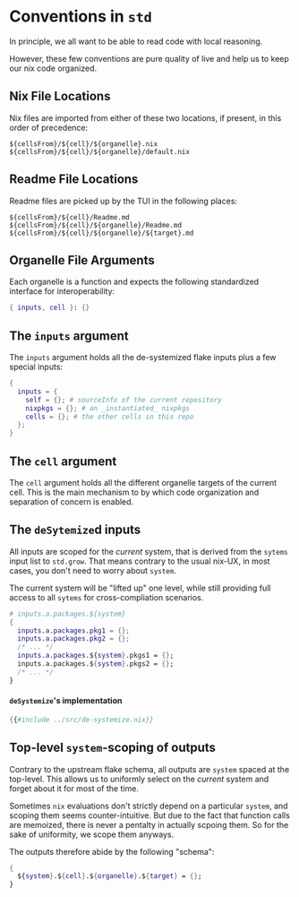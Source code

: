 # Conventions in `std`

In principle, we all want to be able to read code with local reasoning.

However, these few conventions are pure quality of live and
help us to keep our nix code organized.

## Nix File Locations

Nix files are imported from either of these two locations, if present, in this order of precedence:

```
${cellsFrom}/${cell}/${organelle}.nix
${cellsFrom}/${cell}/${organelle}/default.nix
```

## Readme File Locations

Readme files are picked up by the TUI in the following places:

```
${cellsFrom}/${cell}/Readme.md
${cellsFrom}/${cell}/${organelle}/Readme.md
${cellsFrom}/${cell}/${organelle}/${target}.md
```

## Organelle File Arguments

Each organelle is a function and expects the following standardized interface for interoperability:

```nix
{ inputs, cell }: {}
```

## The `inputs` argument

The `inputs` argument holds all the de-systemized flake inputs plus a few special inputs:

```nix
{
  inputs = {
    self = {}; # sourceInfo of the current repository
    nixpkgs = {}; # an _instantiated_ nixpkgs
    cells = {}; # the other cells in this repo
  };
}
```

## The `cell` argument

The `cell` argument holds all the different organelle targets of the current cell.
This is the main mechanism to by which code organization and separation of concern is enabled.

## The `deSytemize`d inputs

All inputs are scoped for the _current_ system, that is derived from the `sytems` input list to `std.grow`.
That means contrary to the usual nix-UX, in most cases, you don't need to worry about `system`.

The current system will be "lifted up" one level, while still providing full access to all `sytems` for
cross-compliation scenarios.

```nix
# inputs.a.packages.${system}
{
  inputs.a.packages.pkg1 = {};
  inputs.a.packages.pkg2 = {};
  /* ... */
  inputs.a.packages.${system}.pkgs1 = {};
  inputs.a.packages.${system}.pkgs2 = {};
  /* ... */
}
```

#### `deSystemize`'s implementation

```nix
{{#include ../src/de-systemize.nix}}
```

## Top-level `system`-scoping of outputs

Contrary to the upstream flake schema, all outputs are `system` spaced at the top-level.
This allows us to uniformly select on the _current_ system and forget about it for most
of the time.

Sometimes `nix` evaluations don't strictly depend on a particular `system`, and scoping
them seems counter-intuitive. But due to the fact that function calls are memoized, there
is never a pentalty in actually scpoing them. So for the sake of uniformity, we scope them
anyways.

The outputs therefore abide by the following "schema":

```nix
{
  ${system}.${cell}.${organelle}.${target} = {};
}
```
